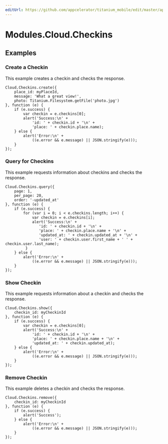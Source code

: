 ```yaml
---
editUrl: https://github.com/appcelerator/titanium_mobile/edit/master/apidoc/Modules/Cloud/Checkins/Checkins.yml
---
```

# Modules.Cloud.Checkins

<TypeHeader/>

## Examples

### Create a Checkin

This example creates a checkin and checks the response.

    Cloud.Checkins.create({
        place_id: myPlaceId,
        message: 'What a great view!',
        photo: Titanium.Filesystem.getFile('photo.jpg')
    }, function (e) {
        if (e.success) {
            var checkin = e.checkins[0];
            alert('Success:\n' +
                'id: ' + checkin.id + '\n' +
                'place: ' + checkin.place.name);
        } else {
            alert('Error:\n' +
                ((e.error && e.message) || JSON.stringify(e)));
        }
    });

### Query for Checkins

This example requests information about checkins and checks the response.

    Cloud.Checkins.query({
        page: 1,
        per_page: 20,
        order: '-updated_at'
    }, function (e) {
        if (e.success) {
            for (var i = 0; i < e.checkins.length; i++) {
                var checkin = e.checkins[i];
                alert('Success:\n' +
                   'id: ' + checkin.id + '\n' +
                   'place: ' + checkin.place.name + '\n' +
                   'updated_at: ' + checkin.updated_at + '\n' +
                   'user: ' + checkin.user.first_name + ' ' + checkin.user.last_name);
             }
        } else {
            alert('Error:\n' +
                ((e.error && e.message) || JSON.stringify(e)));
        }
    });

### Show Checkin

This example requests information about a checkin and checks the response.

    Cloud.Checkins.show({
        checkin_id: myCheckinId
    }, function (e) {
        if (e.success) {
            var checkin = e.checkins[0];
            alert('Success:\n' +
                'id: ' + checkin.id + '\n' +
                'place: ' + checkin.place.name + '\n' +
                'updated_at: ' + checkin.updated_at);
        } else {
            alert('Error:\n' +
                ((e.error && e.message) || JSON.stringify(e)));
        }
    });

### Remove Checkin

This example deletes a checkin and checks the response.

    Cloud.Checkins.remove({
        checkin_id: myCheckinId
    }, function (e) {
        if (e.success) {
            alert('Success');
        } else {
            alert('Error:\n' +
                ((e.error && e.message) || JSON.stringify(e)));
        }
    });

<ApiDocs/>
